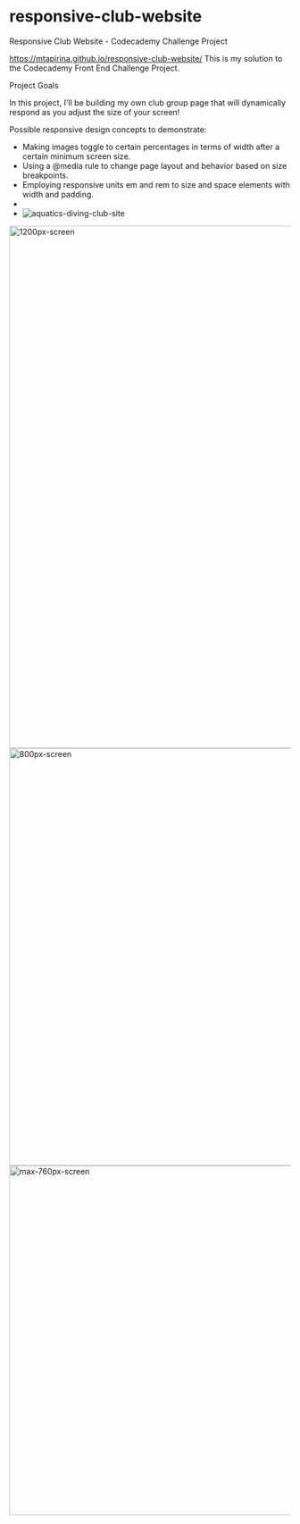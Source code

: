 # responsive-club-website
Responsive Club Website - Codecademy Challenge Project

https://mtapirina.github.io/responsive-club-website/
This is my solution to the Codecademy Front End Challenge Project.

Project Goals

In this project, I'll be building my own club group page that will dynamically respond as you adjust the size of your screen! ​

Possible responsive design concepts to demonstrate:​

* Making images toggle to certain percentages in terms of width after a certain minimum screen size.
* Using a @media rule to change page layout and behavior based on size breakpoints.
* Employing responsive units em and rem to size and space elements with width and padding.
* 
* ![aquatics-diving-club-site](https://github.com/mtapirina/responsive-club-website/assets/116927372/b92a31ad-782b-49d1-be89-7d1413e3200a)
 

<img width="935" alt="1200px-screen" src="https://github.com/mtapirina/responsive-club-website/assets/116927372/4532ecce-0dd1-43ed-9e67-4b145ed3c6a8">
<img width="747" alt="800px-screen" src="https://github.com/mtapirina/responsive-club-website/assets/116927372/7948ae72-7d7b-4588-9cc1-c686955babfe">
<img width="626" alt="max-760px-screen" src="https://github.com/mtapirina/responsive-club-website/assets/116927372/41f49f6a-49eb-47d1-90ec-2e893d4624ce">
